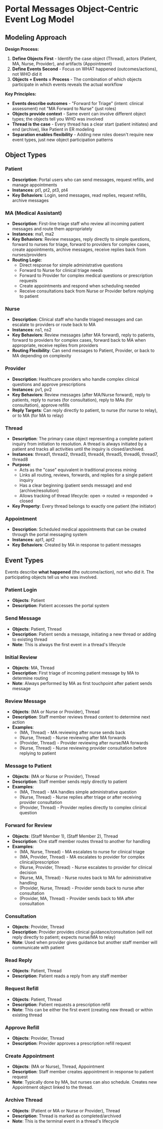 # Portal Messages Object-Centric Event Log Model

## Modeling Approach

**Design Process:**
1. **Define Objects First** - Identify the case object (Thread), actors (Patient, MA, Nurse, Provider), and artifacts (Appointment)
2. **Define Events Second** - Focus on WHAT happened (outcomes/actions), not WHO did it
3. **Objects + Events = Process** - The combination of which objects participate in which events reveals the actual workflow

**Key Principles:**
- **Events describe outcomes** - "Forward for Triage" (intent: clinical assessment) not "MA Forward to Nurse" (just roles)
- **Objects provide context** - Same event can involve different object types; the objects tell you WHO was involved
- **Thread is the case** - Every thread has a clear start (patient initiates) and end (archive), like Patient in ER modeling
- **Separation enables flexibility** - Adding new roles doesn't require new event types, just new object participation patterns

## Object Types

### Patient
- **Description**: Portal users who can send messages, request refills, and manage appointments
- **Instances**: pt1, pt2, pt3, pt4
- **Key Behaviors**: Login, send messages, read replies, request refills, archive messages

### MA (Medical Assistant)
- **Description**: First-line triage staff who review all incoming patient messages and route them appropriately
- **Instances**: ma1, ma2
- **Key Behaviors**: Review messages, reply directly to simple questions, forward to nurses for triage, forward to providers for complex cases, create appointments, archive messages, receive replies back from nurses/providers
- **Routing Logic**:
  - Direct response for simple administrative questions
  - Forward to Nurse for clinical triage needs
  - Forward to Provider for complex medical questions or prescription requests
  - Create appointments and respond when scheduling needed
  - Receive consultations back from Nurse or Provider before replying to patient

### Nurse
- **Description**: Clinical staff who handle triaged messages and can escalate to providers or route back to MA
- **Instances**: ns1, ns2
- **Key Behaviors**: Review messages (after MA forward), reply to patients, forward to providers for complex cases, forward back to MA when appropriate, receive replies from providers
- **Routing Flexibility**: Can send messages to Patient, Provider, or back to MA depending on complexity

### Provider
- **Description**: Healthcare providers who handle complex clinical questions and approve prescriptions
- **Instances**: pv1, pv2
- **Key Behaviors**: Review messages (after MA/Nurse forward), reply to patients, reply to nurses (for consultation), reply to MAs (for consultation), approve refills
- **Reply Targets**: Can reply directly to patient, to nurse (for nurse to relay), or to MA (for MA to relay)

### Thread
- **Description**: The primary case object representing a complete patient inquiry from initiation to resolution. A thread is always initiated by a patient and tracks all activities until the inquiry is closed/archived.
- **Instances**: thread1, thread2, thread3, thread4, thread5, thread6, thread7, thread8
- **Purpose**:
  - Acts as the "case" equivalent in traditional process mining
  - Links all routing, reviews, forwards, and replies for a single patient inquiry
  - Has a clear beginning (patient sends message) and end (archive/resolution)
  - Allows tracking of thread lifecycle: open → routed → responded → closed
- **Key Property**: Every thread belongs to exactly one patient (the initiator)

### Appointment
- **Description**: Scheduled medical appointments that can be created through the portal messaging system
- **Instances**: apt1, apt2
- **Key Behaviors**: Created by MA in response to patient messages

## Event Types

Events describe **what happened** (the outcome/action), not who did it. The participating objects tell us who was involved.

### Patient Login
- **Objects**: Patient
- **Description**: Patient accesses the portal system

### Send Message
- **Objects**: Patient, Thread
- **Description**: Patient sends a message, initiating a new thread or adding to existing thread
- **Note**: This is always the first event in a thread's lifecycle

### Initial Review
- **Objects**: MA, Thread
- **Description**: First triage of incoming patient message by MA to determine routing
- **Note**: Always performed by MA as first touchpoint after patient sends message

### Review Message
- **Objects**: (MA or Nurse or Provider), Thread
- **Description**: Staff member reviews thread content to determine next action
- **Examples**:
  - (MA, Thread) - MA reviewing after nurse sends back
  - (Nurse, Thread) - Nurse reviewing after MA forwards
  - (Provider, Thread) - Provider reviewing after nurse/MA forwards
  - (Nurse, Thread) - Nurse reviewing provider consultation before replying to patient

### Message to Patient
- **Objects**: (MA or Nurse or Provider), Thread
- **Description**: Staff member sends reply directly to patient
- **Examples**:
  - (MA, Thread) - MA handles simple administrative question
  - (Nurse, Thread) - Nurse replies after triage or after receiving provider consultation
  - (Provider, Thread) - Provider replies directly to complex clinical question

### Forward for Review
- **Objects**: (Staff Member 1), (Staff Member 2), Thread
- **Description**: One staff member routes thread to another for handling
- **Examples**:
  - (MA, Nurse, Thread) - MA escalates to nurse for clinical triage
  - (MA, Provider, Thread) - MA escalates to provider for complex clinical/prescription
  - (Nurse, Provider, Thread) - Nurse escalates to provider for clinical decision
  - (Nurse, MA, Thread) - Nurse routes back to MA for administrative handling
  - (Provider, Nurse, Thread) - Provider sends back to nurse after consultation
  - (Provider, MA, Thread) - Provider sends back to MA after consultation

### Consultation
- **Objects**: Provider, Thread
- **Description**: Provider provides clinical guidance/consultation (will not reply directly to patient; expects nurse/MA to relay)
- **Note**: Used when provider gives guidance but another staff member will communicate with patient

### Read Reply
- **Objects**: Patient, Thread
- **Description**: Patient reads a reply from any staff member

### Request Refill
- **Objects**: Patient, Thread
- **Description**: Patient requests a prescription refill
- **Note**: This can be either the first event (creating new thread) or within existing thread

### Approve Refill
- **Objects**: Provider, Thread
- **Description**: Provider approves a prescription refill request

### Create Appointment
- **Objects**: (MA or Nurse), Thread, Appointment
- **Description**: Staff member creates appointment in response to patient request
- **Note**: Typically done by MA, but nurses can also schedule. Creates new Appointment object linked to the thread.

### Archive Thread
- **Objects**: (Patient or MA or Nurse or Provider), Thread
- **Description**: Thread is marked as completed/archived
- **Note**: This is the terminal event in a thread's lifecycle